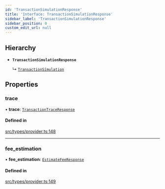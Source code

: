```yaml
---
id: 'TransactionSimulationResponse'
title: 'Interface: TransactionSimulationResponse'
sidebar_label: 'TransactionSimulationResponse'
sidebar_position: 0
custom_edit_url: null
---
```


## Hierarchy

- **`TransactionSimulationResponse`**

  ↳ [`TransactionSimulation`](TransactionSimulation.md)

## Properties

### trace

• **trace**: [`TransactionTraceResponse`](../modules.md#transactiontraceresponse)

#### Defined in

[src/types/provider.ts:148](https://github.com/0xs34n/starknet.js/blob/develop/src/types/provider.ts#L148)

---

### fee_estimation

• **fee_estimation**: [`EstimateFeeResponse`](EstimateFeeResponse.md)

#### Defined in

[src/types/provider.ts:149](https://github.com/0xs34n/starknet.js/blob/develop/src/types/provider.ts#L149)
